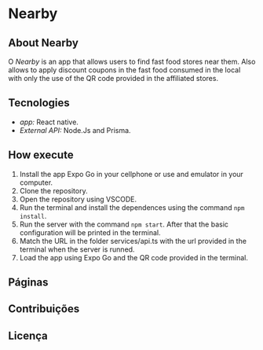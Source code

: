 # Nearby

## About Nearby

O _Nearby_ is an app that allows users to find fast food stores near them. Also allows to apply discount coupons in the fast food consumed in the local with only the use of the QR code provided in the affiliated stores.


## Tecnologies

- _app:_ React native.
- _External API:_ Node.Js and Prisma.

## How execute

1. Install the app Expo Go in your cellphone or use and emulator in your computer.
2. Clone the repository.
3. Open the repository using VSCODE.
4. Run the terminal and install the dependences using the command ```npm install```.
5. Run the server with the command ```npm start```. After that the basic configuration will be printed in the terminal.
6. Match the URL in the folder services/api.ts with the url provided in the terminal when the server is runned.
7. Load the app using Expo Go and the QR code provided in the terminal.


## Páginas


## Contribuições



## Licença


